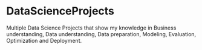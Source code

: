 # DataScienceProjects
Multiple Data Science Projects that show my knowledge in Business understanding, Data understanding, Data preparation, Modeling, Evaluation, Optimization and Deployment.

